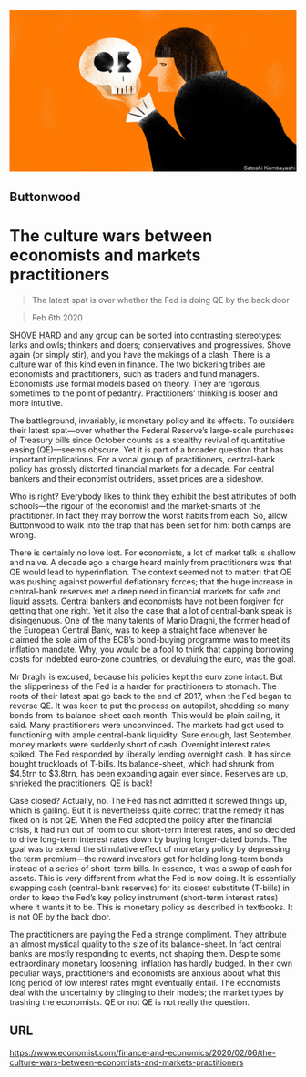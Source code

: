 ![](./images/20200208_FND001_0.jpg)

## Buttonwood

# The culture wars between economists and markets practitioners

> The latest spat is over whether the Fed is doing QE by the back door

> Feb 6th 2020

SHOVE HARD and any group can be sorted into contrasting stereotypes: larks and owls; thinkers and doers; conservatives and progressives. Shove again (or simply stir), and you have the makings of a clash. There is a culture war of this kind even in finance. The two bickering tribes are economists and practitioners, such as traders and fund managers. Economists use formal models based on theory. They are rigorous, sometimes to the point of pedantry. Practitioners’ thinking is looser and more intuitive.

The battleground, invariably, is monetary policy and its effects. To outsiders their latest spat—over whether the Federal Reserve’s large-scale purchases of Treasury bills since October counts as a stealthy revival of quantitative easing (QE)—seems obscure. Yet it is part of a broader question that has important implications. For a vocal group of practitioners, central-bank policy has grossly distorted financial markets for a decade. For central bankers and their economist outriders, asset prices are a sideshow.

Who is right? Everybody likes to think they exhibit the best attributes of both schools—the rigour of the economist and the market-smarts of the practitioner. In fact they may borrow the worst habits from each. So, allow Buttonwood to walk into the trap that has been set for him: both camps are wrong.

There is certainly no love lost. For economists, a lot of market talk is shallow and naive. A decade ago a charge heard mainly from practitioners was that QE would lead to hyperinflation. The context seemed not to matter: that QE was pushing against powerful deflationary forces; that the huge increase in central-bank reserves met a deep need in financial markets for safe and liquid assets. Central bankers and economists have not been forgiven for getting that one right. Yet it also the case that a lot of central-bank speak is disingenuous. One of the many talents of Mario Draghi, the former head of the European Central Bank, was to keep a straight face whenever he claimed the sole aim of the ECB’s bond-buying programme was to meet its inflation mandate. Why, you would be a fool to think that capping borrowing costs for indebted euro-zone countries, or devaluing the euro, was the goal.

Mr Draghi is excused, because his policies kept the euro zone intact. But the slipperiness of the Fed is a harder for practitioners to stomach. The roots of their latest spat go back to the end of 2017, when the Fed began to reverse QE. It was keen to put the process on autopilot, shedding so many bonds from its balance-sheet each month. This would be plain sailing, it said. Many practitioners were unconvinced. The markets had got used to functioning with ample central-bank liquidity. Sure enough, last September, money markets were suddenly short of cash. Overnight interest rates spiked. The Fed responded by liberally lending overnight cash. It has since bought truckloads of T-bills. Its balance-sheet, which had shrunk from $4.5trn to $3.8trn, has been expanding again ever since. Reserves are up, shrieked the practitioners. QE is back!

Case closed? Actually, no. The Fed has not admitted it screwed things up, which is galling. But it is nevertheless quite correct that the remedy it has fixed on is not QE. When the Fed adopted the policy after the financial crisis, it had run out of room to cut short-term interest rates, and so decided to drive long-term interest rates down by buying longer-dated bonds. The goal was to extend the stimulative effect of monetary policy by depressing the term premium—the reward investors get for holding long-term bonds instead of a series of short-term bills. In essence, it was a swap of cash for assets. This is very different from what the Fed is now doing. It is essentially swapping cash (central-bank reserves) for its closest substitute (T-bills) in order to keep the Fed’s key policy instrument (short-term interest rates) where it wants it to be. This is monetary policy as described in textbooks. It is not QE by the back door.

The practitioners are paying the Fed a strange compliment. They attribute an almost mystical quality to the size of its balance-sheet. In fact central banks are mostly responding to events, not shaping them. Despite some extraordinary monetary loosening, inflation has hardly budged. In their own peculiar ways, practitioners and economists are anxious about what this long period of low interest rates might eventually entail. The economists deal with the uncertainty by clinging to their models; the market types by trashing the economists. QE or not QE is not really the question.

## URL

https://www.economist.com/finance-and-economics/2020/02/06/the-culture-wars-between-economists-and-markets-practitioners
